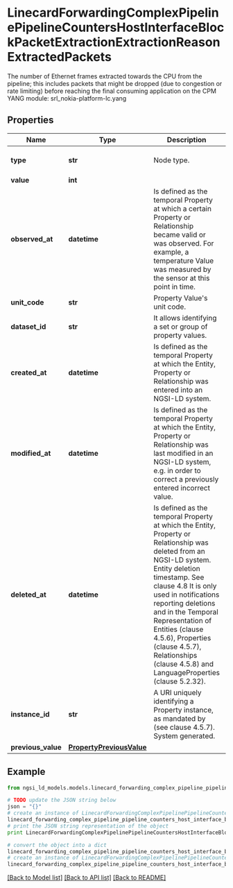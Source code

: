 # LinecardForwardingComplexPipelinePipelineCountersHostInterfaceBlockPacketExtractionExtractionReasonExtractedPackets

The number of Ethernet frames extracted towards the CPU from the pipeline; this includes packets that might be dropped (due to congestion or rate limiting) before reaching the final consuming application on the CPM  YANG module: srl_nokia-platform-lc.yang 

## Properties

Name | Type | Description | Notes
------------ | ------------- | ------------- | -------------
**type** | **str** | Node type.  | [optional] [default to 'Property']
**value** | **int** |  | 
**observed_at** | **datetime** | Is defined as the temporal Property at which a certain Property or Relationship became valid or was observed. For example, a temperature Value was measured by the sensor at this point in time.  | [optional] 
**unit_code** | **str** | Property Value&#39;s unit code.  | [optional] 
**dataset_id** | **str** | It allows identifying a set or group of property values.  | [optional] 
**created_at** | **datetime** | Is defined as the temporal Property at which the Entity, Property or Relationship was entered into an NGSI-LD system.  | [optional] [readonly] 
**modified_at** | **datetime** | Is defined as the temporal Property at which the Entity, Property or Relationship was last modified in an NGSI-LD system, e.g. in order to correct a previously entered incorrect value.  | [optional] [readonly] 
**deleted_at** | **datetime** | Is defined as the temporal Property at which the Entity, Property or Relationship was deleted from an NGSI-LD system.  Entity deletion timestamp. See clause 4.8 It is only used in notifications reporting deletions and in the Temporal Representation of Entities (clause 4.5.6), Properties (clause 4.5.7), Relationships (clause 4.5.8) and LanguageProperties (clause 5.2.32).  | [optional] [readonly] 
**instance_id** | **str** | A URI uniquely identifying a Property instance, as mandated by (see clause 4.5.7). System generated.  | [optional] [readonly] 
**previous_value** | [**PropertyPreviousValue**](PropertyPreviousValue.md) |  | [optional] 

## Example

```python
from ngsi_ld_models.models.linecard_forwarding_complex_pipeline_pipeline_counters_host_interface_block_packet_extraction_extraction_reason_extracted_packets import LinecardForwardingComplexPipelinePipelineCountersHostInterfaceBlockPacketExtractionExtractionReasonExtractedPackets

# TODO update the JSON string below
json = "{}"
# create an instance of LinecardForwardingComplexPipelinePipelineCountersHostInterfaceBlockPacketExtractionExtractionReasonExtractedPackets from a JSON string
linecard_forwarding_complex_pipeline_pipeline_counters_host_interface_block_packet_extraction_extraction_reason_extracted_packets_instance = LinecardForwardingComplexPipelinePipelineCountersHostInterfaceBlockPacketExtractionExtractionReasonExtractedPackets.from_json(json)
# print the JSON string representation of the object
print LinecardForwardingComplexPipelinePipelineCountersHostInterfaceBlockPacketExtractionExtractionReasonExtractedPackets.to_json()

# convert the object into a dict
linecard_forwarding_complex_pipeline_pipeline_counters_host_interface_block_packet_extraction_extraction_reason_extracted_packets_dict = linecard_forwarding_complex_pipeline_pipeline_counters_host_interface_block_packet_extraction_extraction_reason_extracted_packets_instance.to_dict()
# create an instance of LinecardForwardingComplexPipelinePipelineCountersHostInterfaceBlockPacketExtractionExtractionReasonExtractedPackets from a dict
linecard_forwarding_complex_pipeline_pipeline_counters_host_interface_block_packet_extraction_extraction_reason_extracted_packets_form_dict = linecard_forwarding_complex_pipeline_pipeline_counters_host_interface_block_packet_extraction_extraction_reason_extracted_packets.from_dict(linecard_forwarding_complex_pipeline_pipeline_counters_host_interface_block_packet_extraction_extraction_reason_extracted_packets_dict)
```
[[Back to Model list]](../README.md#documentation-for-models) [[Back to API list]](../README.md#documentation-for-api-endpoints) [[Back to README]](../README.md)


